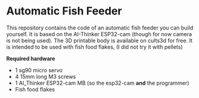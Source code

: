 # Automatic Fish Feeder


This repository contains the code of an automatic fish feeder you can build yourself. It is based on the AI-Thinker ESP32-cam (though for now camera is not being used). The 3D printable body is available on cults3d for free. It is intended to be used with fish food flakes, (I did not try it with pellets)

**Required hardware**

* 1 sg90 micro servo
* 4 15mm long M3 screws
* 1 AI_Thinker ESP32-cam MB (so the esp32-cam **and** the programmer)
* Fish food flakes
